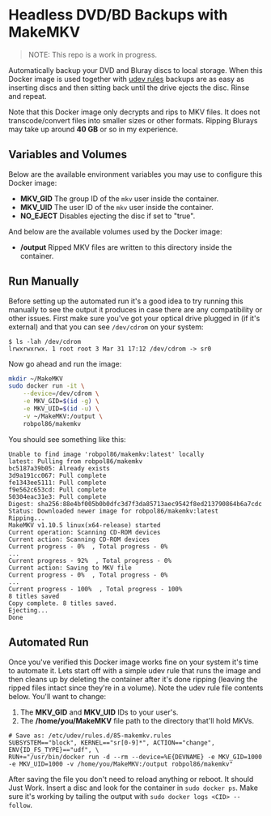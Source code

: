 # Headless DVD/BD Backups with MakeMKV

> NOTE: This repo is a work in progress.

Automatically backup your DVD and Bluray discs to local storage. When this Docker image is used together with
[udev rules](http://www.reactivated.net/writing_udev_rules.html) backups are as easy as inserting discs and then sitting
back until the drive ejects the disc. Rinse and repeat.

Note that this Docker image only decrypts and rips to MKV files. It does not transcode/convert files into smaller sizes
or other formats. Ripping Blurays may take up around **40 GB** or so in my experience.

## Variables and Volumes

Below are the available environment variables you may use to configure this Docker image:

* **MKV_GID** The group ID of the `mkv` user inside the container.
* **MKV_UID** The user ID of the `mkv` user inside the container.
* **NO_EJECT** Disables ejecting the disc if set to "true".

And below are the available volumes used by the Docker image:

* **/output** Ripped MKV files are written to this directory inside the container.

## Run Manually

Before setting up the automated run it's a good idea to try running this manually to see the output it produces in case
there are any compatibility or other issues. First make sure you've got your optical drive plugged in (if it's external)
and that you can see `/dev/cdrom` on your system:

```
$ ls -lah /dev/cdrom
lrwxrwxrwx. 1 root root 3 Mar 31 17:12 /dev/cdrom -> sr0
```

Now go ahead and run the image:

```bash
mkdir ~/MakeMKV
sudo docker run -it \
    --device=/dev/cdrom \
    -e MKV_GID=$(id -g) \
    -e MKV_UID=$(id -u) \
    -v ~/MakeMKV:/output \
    robpol86/makemkv
```

You should see something like this:

```
Unable to find image 'robpol86/makemkv:latest' locally
latest: Pulling from robpol86/makemkv
bc5187a39b05: Already exists
3d9a191cc067: Pull complete
fe1343ee5111: Pull complete
f9e562c653cd: Pull complete
50304eac31e3: Pull complete
Digest: sha256:88e4bf005b0b0dfc3d7f3da85713aec9542f8ed213790864b6a7cdc
Status: Downloaded newer image for robpol86/makemkv:latest
Ripping...
MakeMKV v1.10.5 linux(x64-release) started
Current operation: Scanning CD-ROM devices
Current action: Scanning CD-ROM devices
Current progress - 0%  , Total progress - 0%
...
Current progress - 92%  , Total progress - 0%
Current action: Saving to MKV file
Current progress - 0%  , Total progress - 0%
...
Current progress - 100%  , Total progress - 100%
8 titles saved
Copy complete. 8 titles saved.
Ejecting...
Done
```

## Automated Run

Once you've verified this Docker image works fine on your system it's time to automate it. Lets start off with a simple
udev rule that runs the image and then cleans up by deleting the container after it's done ripping (leaving the ripped
files intact since they're in a volume). Note the udev rule file contents below. You'll want to change:

1. The **MKV_GID** and **MKV_UID** IDs to your user's.
2. The **/home/you/MakeMKV** file path to the directory that'll hold MKVs.

```
# Save as: /etc/udev/rules.d/85-makemkv.rules
SUBSYSTEM=="block", KERNEL=="sr[0-9]*", ACTION=="change", ENV{ID_FS_TYPE}=="udf", \
RUN+="/usr/bin/docker run -d --rm --device=%E{DEVNAME} -e MKV_GID=1000 -e MKV_UID=1000 -v /home/you/MakeMKV:/output robpol86/makemkv"
```

After saving the file you don't need to reload anything or reboot. It should Just Work. Insert a disc and look for the
container in `sudo docker ps`. Make sure it's working by tailing the output with `sudo docker logs <CID> --follow`.
